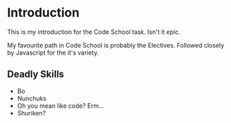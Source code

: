 Introduction
============

This is my introduction for the Code School task. Isn't it epic.

My favourite path in Code School is probably the Electives. Followed closely by
Javascript for the it's variety.

Deadly Skills
-------------

* Bo
* Nunchuks
* Oh you mean like code? Erm...
* Shuriken?
